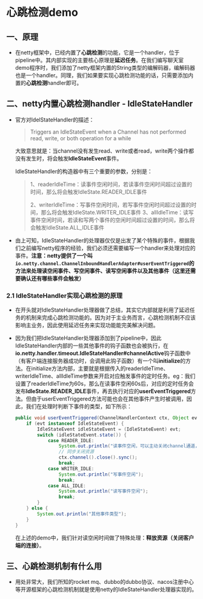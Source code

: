# 心跳检测demo

## 一、原理

* 在netty框架中，已经内置了**心跳检测**的功能，它是一个handler，位于pipeline中。其内部实现的主要核心原理是**延迟任务**。在我们编写聊天室demo程序时，我们添加了netty框架内置的String类型的编解码器，编解码器也是一个handler。同理，我们如果要实现心跳检测功能的话，只需要添加内置的**心跳检测**handler即可。

## 二、netty内置心跳检测handler - IdleStateHandler

* 官方对IdelStateHandler的描述：

  > Triggers an IdleStateEvent when a Channel has not performed read, write, or both operation for a while

  大致意思就是：当channel没有发生read、write或者read，write两个操作都没有发生时，将会触发**IdleStateEvent**事件。

  IdleStateHandler的构造器中有三个重要的参数，分别是：

  > 1、readerIdleTime：读事件空闲时间，若读事件空闲时间超过设置的时间，那么将会触发IdleState.READER_IDLE事件
  >
  > 2、writerIdleTime：写事件空闲时间，若写事件空闲时间超过设置的时间，那么将会触发IdleState.WRITER_IDLE事件
  > 3、allIdleTime：读写事件空闲时间，若读和写两个事件的空闲时间超过设置的时间，那么将会触发IdleState.ALL_IDLE事件

* 由上可知，IdleStateHandler的处理器仅仅是出发了某个特殊的事件，根据我们之前编写netty程序的经验，我们必须还需要编写一个handler来处理对应的事件。**注意：netty提供了一个叫`io.netty.channel.ChannelInboundHandlerAdapter#userEventTriggered`的方法来处理读空闲事件、写空闲事件、读写空闲事件以及其他事件（这里还需要确认还有哪些事件会触发）**

### 2.1 IdleStateHandler实现心跳检测的原理

* 在开头就对IdleStateHandler处理器做了总结，其实它内部就是利用了延迟任务的机制来完成心跳检测功能的。因为对于主业务而言，心跳检测机制不应该影响主业务，因此使用延迟任务来实现功能能完美解决问题。

* 因为我们把IdleStateHandler处理器添加到了pipeline中，因此IdleStateHandler内部的一些其他事件的钩子函数也会被执行，在**io.netty.handler.timeout.IdleStateHandler#channelActive**钩子函数中（有客户端连接服务器成功时，会调用此钩子函数）有一个叫**initialize**的方法。在initialize方法内部，主要就是根据传入的readerIdleTime、writerIdleTime、allIdleTime参数来开启对应触发事件的定时任务。eg：我们设置了readerIdleTime为60s，那么在读事件空闲60s后，对应的定时任务会发布**IdleState.READER_IDLE**事件，再去执行对应的**userEventTriggered**方法。但由于userEventTriggered方法可能也会在其他事件产生时被调用，因此，我们在处理时判断下事件的类型，如下所示：

  ```java
  public void userEventTriggered(ChannelHandlerContext ctx, Object evt) throws Exception {
      if (evt instanceof IdleStateEvent) {
          IdleStateEvent idleStateEvent = (IdleStateEvent) evt;
          switch (idleStateEvent.state()) {
              case READER_IDLE:
                  System.out.println("读事件空闲，可以主动关闭channel通道，释放空闲资源");
                  // 同步关闭资源
                  ctx.channel().close().sync();
                  break;
              case WRITER_IDLE:
                  System.out.println("写事件空闲");
                  break;
              case ALL_IDLE:
                  System.out.println("读写事件空闲");
                  break;
          }
      } else {
          System.out.println("其他事件类型");
      }
  }
  ```

  在上述的demo中，我们针对读空闲时间做了特殊处理：**释放资源（关闭客户端的连接）**。

## 三、心跳检测机制有什么用

* 用处非常大，我们所知的rocket mq、dubbo的dubbo协议、nacos注册中心等开源框架的心跳检测机制就是使用netty的IdleStateHandler处理器实现的。
